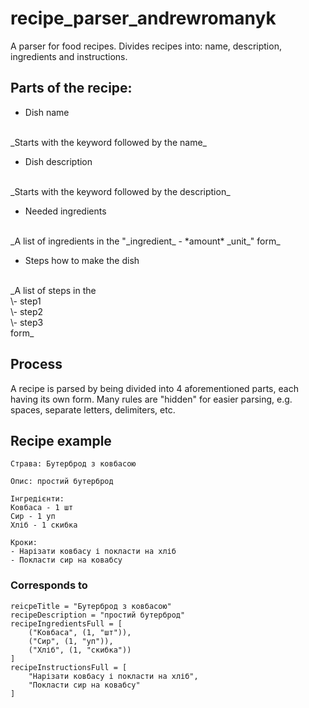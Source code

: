 # recipe_parser_andrewromanyk

A parser for food recipes. Divides recipes into: name, description, ingredients and instructions.

## Parts of the recipe:
- Dish name 
<br> 
_Starts with the keyword followed by the name_

- Dish description 
<br>
_Starts with the keyword followed by the description_

- Needed ingredients
<br>
_A list of ingredients in the "_ingredient_ - *amount* _unit_" form_

- Steps how to make the dish
<br>
_A list of steps in the <br> 
\- step1
<br>\- step2
<br>\- step3
<br> form_

## Process
A recipe is parsed by being divided into 4 aforementioned parts, each having its own form.
Many rules are "hidden" for easier parsing, e.g. spaces, separate letters, delimiters, etc.

## Recipe example
```
Страва: Бутерброд з ковбасою

Опис: простий бутерброд

Інгредієнти:
Ковбаса - 1 шт
Сир - 1 уп
Хліб - 1 скибка

Кроки:
- Нарізати ковбасу і покласти на хліб
- Покласти сир на ковабсу
```
### Corresponds to

```
reicpeTitle = "Бутерброд з ковбасою"
recipeDescription = "простий бутерброд"
recipeIngredientsFull = [
    ("Ковбаса", (1, "шт")),
    ("Сир", (1, "уп")),
    ("Хліб", (1, "скибка"))
]
recipeInstructionsFull = [
    "Нарізати ковбасу і покласти на хліб",
    "Покласти сир на ковабсу"
]
```